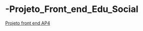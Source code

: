 # -Projeto_Front_end_Edu_Social

 [Projeto front end AP4](https://powerrangerrosa91.github.io/Projeto_Front_end_Social_master/)
